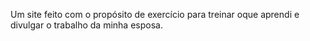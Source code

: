 Um site feito com o propósito de exercício para treinar oque aprendi e divulgar o trabalho da minha esposa. 
